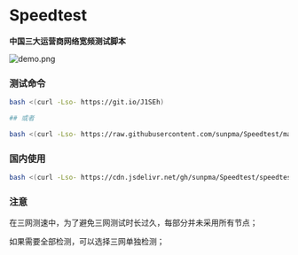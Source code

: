 # Speedtest
**中国三大运营商网络宽频测试脚本**

 ![demo.png](https://raw.githubusercontent.com/sunpma/Speedtest/master/demo.png)

### 测试命令
```bash
bash <(curl -Lso- https://git.io/J1SEh)

## 或者

bash <(curl -Lso- https://raw.githubusercontent.com/sunpma/Speedtest/master/speedtest.sh)
```

### 国内使用
```bash
bash <(curl -Lso- https://cdn.jsdelivr.net/gh/sunpma/Speedtest/speedtest.sh)
```

### 注意
在三网测速中，为了避免三网测试时长过久，每部分并未采用所有节点；

如果需要全部检测，可以选择三网单独检测；
